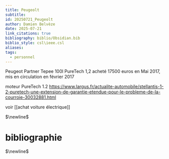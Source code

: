 ```yaml
---
title: Peugeolt
subtitle: 
id: 20250721_Peugeolt
author: Damien Belvèze
date: 2025-07-21
link_citations: true
bibliography: biblio/Obsidian.bib
biblio_style: csl\ieee.csl
aliases: 
tags:
  - personnel
---
```

Peugeot Partner Tepee 100l PureTech 1,2
acheté 17500 euros en Mai 2017, mis en circulation en février 2017

moteur PureTech 1.2 
https://www.largus.fr/actualite-automobile/stellantis-1-2-puretech-une-extension-de-garantie-etendue-pour-le-probleme-de-la-courroie-30032881.html

voir [[achat voiture électrique]]


$\newline$
# bibliographie
$\newline$






